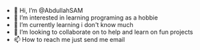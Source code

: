 - 👋 Hi, I’m @AbdullahSAM
- 👀 I’m interested in learning programing as a hobbie 
- 🌱 I’m currently learning i don't know much
- 💞️ I’m looking to collaborate on to help and learn on fun projects
- 📫 How to reach me just send me email
<!---
AbdullahSAM/AbdullahSAM is a ✨ special ✨ repository because its `README.md` (this file) appears on your GitHub profile.
You can click the Preview link to take a look at your changes.
--->
